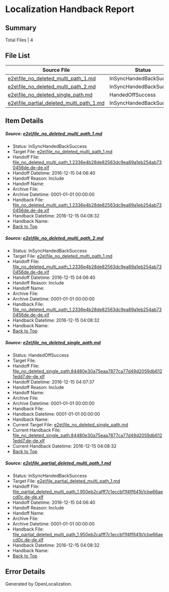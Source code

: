 # <a name='report-top'></a> Localization Handback Report

## Summary
 Total Files | 4

## File List
 Source File | Status | Details 
 ----------- | ------ | ------- 
 [e2e\file_no_deleted_multi_path_1.md](https://github.com/OpenLocalizationTestOrg/ol-test0/blob/1774797e73b7e463ff7eb54a241344c1e87c3fe9/e2e/file_no_deleted_multi_path_1.md) | InSyncHandedBackSuccess | [Details](#757e4f9701373d9eec1baa4eeabdd4002dd24ff71)
 [e2e\file_no_deleted_multi_path_2.md](https://github.com/OpenLocalizationTestOrg/ol-test0/blob/ab71b50c65b377597fe6e36f581451740cdcbabf/e2e/file_no_deleted_multi_path_2.md) | InSyncHandedBackSuccess | [Details](#757e4f9701373d9eec1baa4eeabdd4002dd24ff72)
 [e2e\file_no_deleted_single_path.md](https://github.com/OpenLocalizationTestOrg/ol-test0/blob/ab71b50c65b377597fe6e36f581451740cdcbabf/e2e/file_no_deleted_single_path.md) | HandedOffSuccess | [Details](#4c1af6a2eb647ed971067552e5e3487c0284557b3)
 [e2e\file_partial_deleted_multi_path_1.md](https://github.com/OpenLocalizationTestOrg/ol-test0/blob/1774797e73b7e463ff7eb54a241344c1e87c3fe9/e2e/file_partial_deleted_multi_path_1.md) | InSyncHandedBackSuccess | [Details](#5870f49525006cd0d46b2f2318889886a189e85f4)

## Item Details
##### <a name='757e4f9701373d9eec1baa4eeabdd4002dd24ff71'></a> Source: [e2e\file_no_deleted_multi_path_1.md](https://github.com/OpenLocalizationTestOrg/ol-test0/blob/1774797e73b7e463ff7eb54a241344c1e87c3fe9/e2e/file_no_deleted_multi_path_1.md)
* Status: InSyncHandedBackSuccess
* Target File: [e2e\file_no_deleted_multi_path_1.md](https://github.com/OpenLocalizationTestOrg/ol-test0-dede/blob/6f9c28cb5679118ce0e3d17552d4c8eb2643cf37/e2e/file_no_deleted_multi_path_1.md)
* Handoff File: [file_no_deleted_multi_path_1.2336e4b28de82563dc9ea89a1eb254ab730456de.de-de.xlf](https://github.com/OpenLocalizationTestOrg/ol-test0-handoff/blob/4d001dbbbc808a0619f9f1ef186f16b4cafbe765/ol-handoff/OpenLocalizationTestOrg/ol-test0-dede/xinjiang/mt/file_no_deleted_multi_path_1.2336e4b28de82563dc9ea89a1eb254ab730456de.de-de.xlf)
* Handoff Datetime: 2016-12-15 04:06:40
* Handoff Reason: Include
* Handoff Name: 
* Archive File: 
* Archive Datetime: 0001-01-01 00:00:00
* Handback File: [file_no_deleted_multi_path_1.2336e4b28de82563dc9ea89a1eb254ab730456de.de-de.xlf](https://github.com/OpenLocalizationTestOrg/ol-test0-handback/blob/dd3d8c54ff61ec2e6cc84e63f389ecc1aebae51b/ol-handback/OpenLocalizationTestOrg/ol-test0-dede/xinjiang/mt/file_no_deleted_multi_path_1.2336e4b28de82563dc9ea89a1eb254ab730456de.de-de.xlf)
* Handback Datetime: 2016-12-15 04:08:32
* Handback Name: 
* [Back to Top](#report-top)

##### <a name='757e4f9701373d9eec1baa4eeabdd4002dd24ff72'></a> Source: [e2e\file_no_deleted_multi_path_2.md](https://github.com/OpenLocalizationTestOrg/ol-test0/blob/ab71b50c65b377597fe6e36f581451740cdcbabf/e2e/file_no_deleted_multi_path_2.md)
* Status: InSyncHandedBackSuccess
* Target File: [e2e\file_no_deleted_multi_path_1.md](https://github.com/OpenLocalizationTestOrg/ol-test0-dede/blob/6f9c28cb5679118ce0e3d17552d4c8eb2643cf37/e2e/file_no_deleted_multi_path_1.md)
* Handoff File: [file_no_deleted_multi_path_1.2336e4b28de82563dc9ea89a1eb254ab730456de.de-de.xlf](https://github.com/OpenLocalizationTestOrg/ol-test0-handoff/blob/4d001dbbbc808a0619f9f1ef186f16b4cafbe765/ol-handoff/OpenLocalizationTestOrg/ol-test0-dede/xinjiang/mt/file_no_deleted_multi_path_1.2336e4b28de82563dc9ea89a1eb254ab730456de.de-de.xlf)
* Handoff Datetime: 2016-12-15 04:06:40
* Handoff Reason: Include
* Handoff Name: 
* Archive File: 
* Archive Datetime: 0001-01-01 00:00:00
* Handback File: [file_no_deleted_multi_path_1.2336e4b28de82563dc9ea89a1eb254ab730456de.de-de.xlf](https://github.com/OpenLocalizationTestOrg/ol-test0-handback/blob/dd3d8c54ff61ec2e6cc84e63f389ecc1aebae51b/ol-handback/OpenLocalizationTestOrg/ol-test0-dede/xinjiang/mt/file_no_deleted_multi_path_1.2336e4b28de82563dc9ea89a1eb254ab730456de.de-de.xlf)
* Handback Datetime: 2016-12-15 04:08:32
* Handback Name: 
* [Back to Top](#report-top)

##### <a name='4c1af6a2eb647ed971067552e5e3487c0284557b3'></a> Source: [e2e\file_no_deleted_single_path.md](https://github.com/OpenLocalizationTestOrg/ol-test0/blob/ab71b50c65b377597fe6e36f581451740cdcbabf/e2e/file_no_deleted_single_path.md)
* Status: HandedOffSuccess
* Target File: 
* Handoff File: [file_no_deleted_single_path.84480e30a75eaa7877ca77d49d2059db6121edd7.de-de.xlf](https://github.com/OpenLocalizationTestOrg/ol-test0-handoff/blob/cae8de8d0a29ea5e2f499fb5922ae0a718aadb0d/ol-handoff/OpenLocalizationTestOrg/ol-test0-dede/xinjiang/mt/file_no_deleted_single_path.84480e30a75eaa7877ca77d49d2059db6121edd7.de-de.xlf)
* Handoff Datetime: 2016-12-15 04:07:37
* Handoff Reason: Include
* Handoff Name: 
* Archive File: 
* Archive Datetime: 0001-01-01 00:00:00
* Handback File: 
* Handback Datetime: 0001-01-01 00:00:00
* Handback Name: 
* Current Target File: [e2e\file_no_deleted_single_path.md](https://github.com/OpenLocalizationTestOrg/ol-test0-dede/blob/6f9c28cb5679118ce0e3d17552d4c8eb2643cf37/e2e/file_no_deleted_single_path.md)
* Current Handback File: [file_no_deleted_single_path.84480e30a75eaa7877ca77d49d2059db6121edd7.de-de.xlf](https://github.com/OpenLocalizationTestOrg/ol-test0-handback/blob/dd3d8c54ff61ec2e6cc84e63f389ecc1aebae51b/ol-handback/OpenLocalizationTestOrg/ol-test0-dede/xinjiang/mt/file_no_deleted_single_path.84480e30a75eaa7877ca77d49d2059db6121edd7.de-de.xlf)
* Current Handback Datetime: 2016-12-15 04:08:32
* [Back to Top](#report-top)

##### <a name='5870f49525006cd0d46b2f2318889886a189e85f4'></a> Source: [e2e\file_partial_deleted_multi_path_1.md](https://github.com/OpenLocalizationTestOrg/ol-test0/blob/1774797e73b7e463ff7eb54a241344c1e87c3fe9/e2e/file_partial_deleted_multi_path_1.md)
* Status: InSyncHandedBackSuccess
* Target File: [e2e\file_partial_deleted_multi_path_1.md](https://github.com/OpenLocalizationTestOrg/ol-test0-dede/blob/6f9c28cb5679118ce0e3d17552d4c8eb2643cf37/e2e/file_partial_deleted_multi_path_1.md)
* Handoff File: [file_partial_deleted_multi_path_1.950eb2cafff7c1eccbf1f4ff641b1cbe66aecd0c.de-de.xlf](https://github.com/OpenLocalizationTestOrg/ol-test0-handoff/blob/4d001dbbbc808a0619f9f1ef186f16b4cafbe765/ol-handoff/OpenLocalizationTestOrg/ol-test0-dede/xinjiang/mt/file_partial_deleted_multi_path_1.950eb2cafff7c1eccbf1f4ff641b1cbe66aecd0c.de-de.xlf)
* Handoff Datetime: 2016-12-15 04:06:40
* Handoff Reason: Include
* Handoff Name: 
* Archive File: 
* Archive Datetime: 0001-01-01 00:00:00
* Handback File: [file_partial_deleted_multi_path_1.950eb2cafff7c1eccbf1f4ff641b1cbe66aecd0c.de-de.xlf](https://github.com/OpenLocalizationTestOrg/ol-test0-handback/blob/dd3d8c54ff61ec2e6cc84e63f389ecc1aebae51b/ol-handback/OpenLocalizationTestOrg/ol-test0-dede/xinjiang/mt/file_partial_deleted_multi_path_1.950eb2cafff7c1eccbf1f4ff641b1cbe66aecd0c.de-de.xlf)
* Handback Datetime: 2016-12-15 04:08:32
* Handback Name: 
* [Back to Top](#report-top)


## Error Details

Generated by OpenLocalization.
